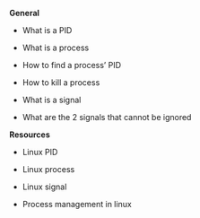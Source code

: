**General**

+ What is a PID

+ What is a process

+ How to find a process’ PID

+ How to kill a process

+ What is a signal

+ What are the 2 signals that cannot be ignored



**Resources**

+ Linux PID

+ Linux process

+ Linux signal

+ Process management in linux
